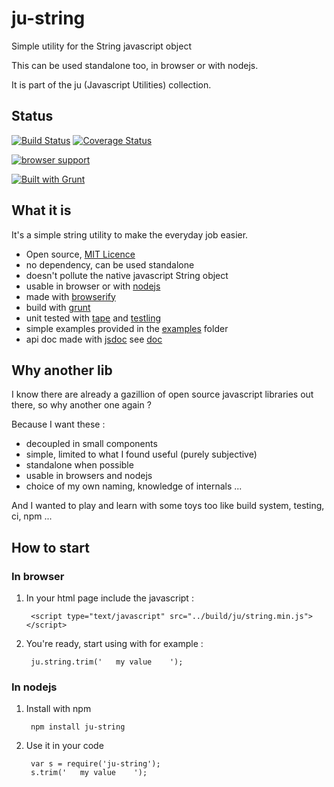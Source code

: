# ju-string

Simple utility for the String javascript object

This can be used standalone too, in browser or with nodejs.

It is part of the ju (Javascript Utilities) collection.

## Status

[![Build Status](https://travis-ci.org/sylvaincombes/ju-string.svg)](https://travis-ci.org/sylvaincombes/ju-string) [![Coverage Status](https://img.shields.io/coveralls/sylvaincombes/ju-string.svg)](https://coveralls.io/r/sylvaincombes/ju-string) 

[![browser support](https://ci.testling.com/sylvaincombes/ju-string.png)
](https://ci.testling.com/sylvaincombes/ju-string)

[![Built with Grunt](https://cdn.gruntjs.com/builtwith.png)](http://gruntjs.com/)

## What it is

It's a simple string utility to make the everyday job easier.

- Open source, [MIT Licence](LICENSE)
- no dependency, can be used standalone
- doesn't pollute the native javascript String object
- usable in browser or with [nodejs](http://nodejs.org/)
- made with [browserify](http://browserify.org/)
- build with [grunt](http://gruntjs.com/)
- unit tested with [tape](https://github.com/substack/tape) and [testling](https://ci.testling.com/)
- simple examples provided in the [examples](examples) folder
- api doc made with [jsdoc](http://usejsdoc.org/) see [doc](doc/index.html)

## Why another lib

I know there are already a gazillion of open source javascript libraries out there, so why another one again ?

Because I want these :
 
- decoupled in small components
- simple, limited to what I found useful (purely subjective)
- standalone when possible
- usable in browsers and nodejs
- choice of my own naming, knowledge of internals ...

And I wanted to play and learn with some toys too like build system, testing, ci, npm ...


## How to start

### In browser

1. In your html page include the javascript :
    
    	<script type="text/javascript" src="../build/ju/string.min.js"></script>
    
    
2. You're ready, start using with for example :
	
    	ju.string.trim('   my value    ');
    	
    	
### In nodejs

1. Install with npm
		
		npm install ju-string

2. Use it in your code

		var s = require('ju-string');
		s.trim('   my value    ');


